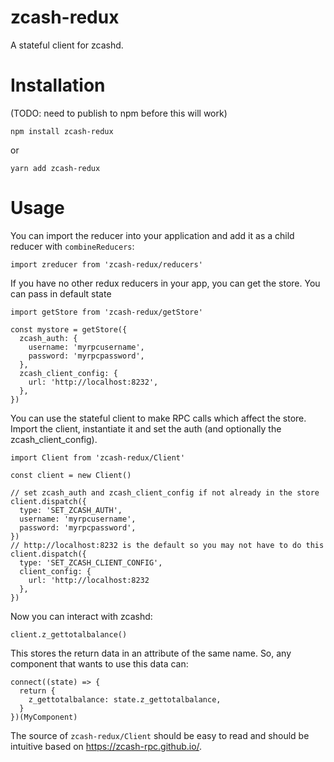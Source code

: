 # zcash-redux

A stateful client for zcashd.

# Installation

(TODO: need to publish to npm before this will work)

```
npm install zcash-redux
```

or

```
yarn add zcash-redux
```

# Usage

You can import the reducer into your application and add
it as a child reducer with `combineReducers`:

```
import zreducer from 'zcash-redux/reducers'
```

If you have no other redux reducers in your app,
you can get the store. You can pass in default state

```
import getStore from 'zcash-redux/getStore'

const mystore = getStore({
  zcash_auth: {
    username: 'myrpcusername',
    password: 'myrpcpassword',
  },
  zcash_client_config: {
    url: 'http://localhost:8232',
  },
})
```

You can use the stateful client to make RPC calls which affect the store.
Import the client, instantiate it and set the auth
(and optionally the zcash_client_config).

```
import Client from 'zcash-redux/Client'

const client = new Client()

// set zcash_auth and zcash_client_config if not already in the store
client.dispatch({
  type: 'SET_ZCASH_AUTH',
  username: 'myrpcusername',
  password: 'myrpcpassword',
})
// http://localhost:8232 is the default so you may not have to do this
client.dispatch({
  type: 'SET_ZCASH_CLIENT_CONFIG',
  client_config: {
    url: 'http://localhost:8232
  },
})
```

Now you can interact with zcashd:

```
client.z_gettotalbalance()
```

This stores the return data in an attribute of the same name.
So, any component that wants to use this data can:

```
connect((state) => {
  return {
    z_gettotalbalance: state.z_gettotalbalance,
  }
})(MyComponent)
```

The source of `zcash-redux/Client` should be easy to read and should be
intuitive based on https://zcash-rpc.github.io/.